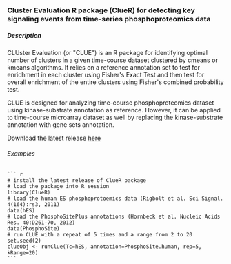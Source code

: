 ### Cluster Evaluation R package (ClueR) for detecting key signaling events from time-series phosphoproteomics data

##### Description
CLUster Evaluation (or "CLUE") is an R package for identifying optimal number of clusters in a given time-course dataset clustered by cmeans or kmeans algorithms. It relies on a reference annotation set to test for enrichment in
each cluster using Fisher's Exact Test and then test for overall enrichment of the entire clusters using Fisher's
combined probability test.

CLUE is designed for analyzing time-course phosphoproteomics dataset using kinase-substrate annotation as reference. However, it can be applied to time-course microarray dataset as well by replacing the kinase-substrate annotation with gene sets annotation.

Download the latest release [here](https://github.com/PengyiYang/ClueR/releases)

###### Examples

    ``` r
    # install the latest release of ClueR package
    # load the package into R session
    library(ClueR)
    # load the human ES phosphoprotoemics data (Rigbolt et al. Sci Signal. 4(164):rs3, 2011)
    data(hES)
    # load the PhosphoSitePlus annotations (Hornbeck et al. Nucleic Acids Res. 40:D261-70, 2012)
    data(PhosphoSite)
    # run CLUE with a repeat of 5 times and a range from 2 to 20
    set.seed(2)
    clueObj <- runClue(Tc=hES, annotation=PhosphoSite.human, rep=5, kRange=20)
    ```
    
